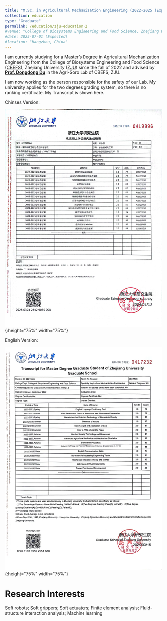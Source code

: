 ```yaml
---
title: "M.Sc. in Agricultural Mechanization Engineering (2022-2025 (Expected))"
collection: education
type: "Graduate"
permalink: /education/zju-education-2
#venue: "College of Biosystems Engineering and Food Science, Zhejiang University"
#date: 2025-07-01 (Expected)
#location: "Hangzhou, China"
---
```


I am currently studying for a Master’s Degree in Agricultural Mechanization Engineering from the College of Biosystems Engineering and Food Science ([CBEFS](https://caefs.zju.edu.cn/)), Zhejiang University ([ZJU](https://www.zju.edu.cn)) since the fall of 2022 and advised by **[Prof. Dongdong Du](https://person.zju.edu.cn/Dudd/)** in the Agri-Soro Lab of CBEFS, ZJU.

I am now working as the person responsible for the safety of our Lab.
My university applies for the two degrees grading system, so there is no ranking certificate. My Transcript is shown here.

Chinses Version:

![Yongkai Ye's Transcript](../images/GraduateTranscriptChinese.jpg){:height="75%" width="75%"}

English Version:

![Yongkai Ye's Transcript](../images/GraduateTranscriptEnglish.jpg){:height="75%" width="75%"}

Research Interests
======
Soft robots; Soft grippers; Soft actuators; Finite element analysis; Fluid-structure interaction analysis; Machine learning


